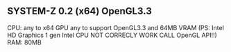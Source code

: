 SYSTEM-Z 0.2 (x64) OpenGL3.3 
-
CPU: any to x64 
GPU any to support OpenGL3.3 and 64MB VRAM (PS: Intel HD Graphics 1 gen Intel CPU NOT CORRECLY WORK CALL OpenGL API!!)
RAM: 80MB
